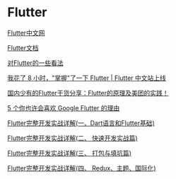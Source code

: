 Flutter
===

[Flutter中文网](https://flutterchina.club/)  

[Flutter文档](https://flutterchina.club/docs/)  

[对Flutter的一些看法](https://www.cnblogs.com/liujixin/p/9403476.html)  

[我花了 8 小时，"掌握"了一下 Flutter | Flutter 中文站上线](https://www.jianshu.com/p/9aaabc60d8af)  

[国内少有的Flutter干货分享：Flutter的原理及美团的实践！](http://blog.itpub.net/31077337/viewspace-2199818/)  

[5 个你也许会喜欢 Google Flutter 的理由](https://www.oschina.net/translate/5-reasons-why-you-may-love-flutter)  

[Flutter完整开发实战详解(一、Dart语言和Flutter基础)](https://www.jianshu.com/p/533b5b8d2f71)  

[Flutter完整开发实战详解(二、 快速开发实战篇)](https://www.jianshu.com/p/5768a999790d)  

[Flutter完整开发实战详解(三、 打包与填坑篇)](https://www.jianshu.com/p/29ba30d1ee57)  

[Flutter完整开发实战详解(四、 Redux、主题、国际化)](https://www.jianshu.com/p/34a6224e0cf1)  

